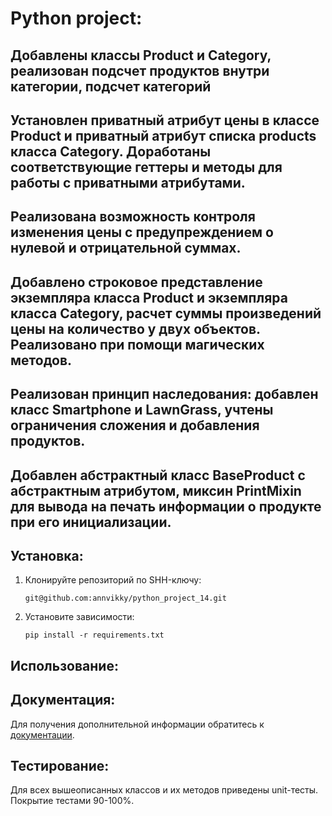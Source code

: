 # Python project: 

## Добавлены классы Product и Category, реализован подсчет продуктов внутри категории, подсчет категорий
## Установлен приватный атрибут цены в классе Product и приватный атрибут списка products класса Category. Доработаны соответствующие геттеры и методы для работы с приватными атрибутами.
## Реализована возможность контроля изменения цены с предупреждением о нулевой и отрицательной суммах.
## Добавлено строковое представление экземпляра класса Product и экземпляра класса Category, расчет суммы произведений цены на количество у двух объектов. Реализовано при помощи магических методов.
## Реализован принцип наследования: добавлен класс Smartphone и LawnGrass, учтены ограничения сложения и добавления продуктов.
## Добавлен абстрактный класс BaseProduct с абстрактным атрибутом, миксин PrintMixin для вывода на печать информации о продукте при его инициализации.

## Установка:
1. Клонируйте репозиторий по SHH-ключу:
    ```
    git@github.com:annvikky/python_project_14.git
    ```
2. Установите зависимости:
    ```
    pip install -r requirements.txt
    ```
## Использование: 



## Документация:

Для получения дополнительной информации обратитесь к [документации](README.md).

## Тестирование:

Для всех вышеописанных классов и их методов приведены unit-тесты. Покрытие тестами 90-100%.